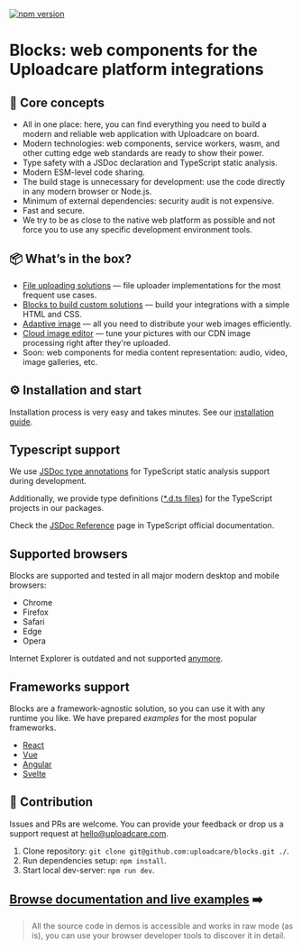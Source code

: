 [![npm version](https://badge.fury.io/js/@uploadcare%2Fblocks.svg)](https://www.npmjs.com/package/@uploadcare/blocks)

# Blocks: web components for the Uploadcare platform integrations

## 💎 Core concepts

- All in one place: here, you can find everything you need to build a modern and reliable web application with Uploadcare on board.
- Modern technologies: web components, service workers, wasm, and other cutting edge web standards are ready to show their power.
- Type safety with a JSDoc declaration and TypeScript static analysis.
- Modern ESM-level code sharing.
- The build stage is unnecessary for development: use the code directly in any modern browser or Node.js.
- Minimum of external dependencies: security audit is not expensive.
- Fast and secure.
- We try to be as close to the native web platform as possible and not force you to use any specific development environment tools.

## 📦 What’s in the box?

- [File uploading solutions](/solutions/file-uploader/) — file uploader implementations for the most frequent use cases.
- [Blocks to build custom solutions](/blocks/) — build your integrations with a simple HTML and CSS.
- [Adaptive image](/solutions/adaptive-image/) — all you need to distribute your web images efficiently.
- [Cloud image editor](/solutions/cloud-image-editor/) — tune your pictures with our CDN image processing right after they're uploaded.
- Soon: web components for media content representation: audio, video, image galleries, etc.

## ⚙️ Installation and start

Installation process is very easy and takes minutes.
See our [installation guide](/get-started/installation/).

## Typescript support

We use [JSDoc type annotations](https://www.typescriptlang.org/docs/handbook/intro-to-js-ts.html) for TypeScript static analysis support during development.

Additionally, we provide type definitions ([\*.d.ts files](https://www.typescriptlang.org/docs/handbook/declaration-files/dts-from-js.html)) for the TypeScript projects in our packages.

Check the [JSDoc Reference](https://www.typescriptlang.org/docs/handbook/jsdoc-supported-types.html) page in TypeScript official documentation.

## Supported browsers

Blocks are supported and tested in all major modern desktop and mobile browsers:

- Chrome
- Firefox
- Safari
- Edge
- Opera

Internet Explorer is outdated and not supported [anymore](https://uploadcare.com/blog/uploadcare-stops-internet-explorer-support/).

## Frameworks support

Blocks are a framework-agnostic solution, so you can use it with any runtime you like. We have prepared *examples* for the most popular frameworks.
<br/>

- [React](https://github.com/uploadcare/uc-blocks-examples/tree/main/examples/react-uploader)
- [Vue](https://github.com/uploadcare/uc-blocks-examples/tree/main/examples/vue-uploader)
- [Angular](https://github.com/uploadcare/uc-blocks-examples/tree/main/examples/angular-uploader)
- [Svelte](https://github.com/uploadcare/uc-blocks-examples/tree/main/examples/svelte-uploader)

## 🚀 Contribution

Issues and PRs are welcome. You can provide your feedback or drop us a support request at hello@uploadcare.com.

1. Clone repository: `git clone git@github.com:uploadcare/blocks.git ./`.
2. Run dependencies setup: `npm install`.
3. Start local dev-server: `npm run dev`.

## [Browse documentation and live examples](/get-started/installation/) ➡️

> All the source code in demos is accessible and works in raw mode (as is), you can use your browser developer tools to discover it in detail.
